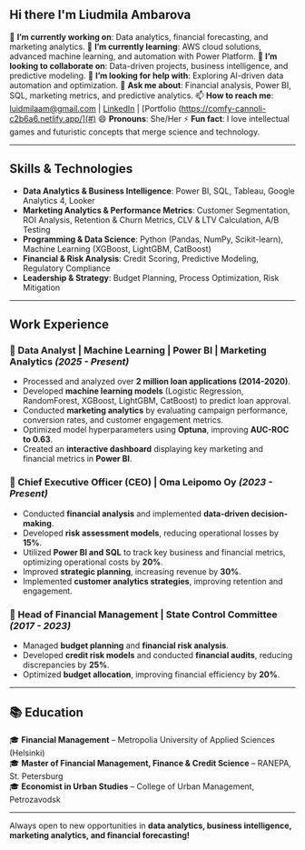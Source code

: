 ## Hi there  I'm Liudmila Ambarova

🔭 **I’m currently working on**: Data analytics, financial forecasting, and marketing analytics.
🌱 **I’m currently learning**: AWS cloud solutions, advanced machine learning, and automation with Power Platform.
👯 **I’m looking to collaborate on**: Data-driven projects, business intelligence, and predictive modeling.
🤔 **I’m looking for help with**: Exploring AI-driven data automation and optimization.
💬 **Ask me about**: Financial analysis, Power BI, SQL, marketing metrics, and predictive analytics.
📫 **How to reach me**: luidmilaam@gmail.com | [LinkedIn](https://www.linkedin.com/in/liudmila-ambarova/) | [Portfolio (https://comfy-cannoli-c2b6a6.netlify.app/](#)
😄 **Pronouns**: She/Her
⚡ **Fun fact**: I love intellectual games and futuristic concepts that merge science and technology.

---

## Skills & Technologies
- **Data Analytics & Business Intelligence**: Power BI, SQL, Tableau, Google Analytics 4, Looker
- **Marketing Analytics & Performance Metrics**: Customer Segmentation, ROI Analysis, Retention & Churn Metrics, CLV & LTV Calculation, A/B Testing
- **Programming & Data Science**: Python (Pandas, NumPy, Scikit-learn), Machine Learning (XGBoost, LightGBM, CatBoost)
- **Financial & Risk Analysis**: Credit Scoring, Predictive Modeling, Regulatory Compliance
- **Leadership & Strategy**: Budget Planning, Process Optimization, Risk Mitigation

---

## Work Experience
### **🔹 Data Analyst | Machine Learning | Power BI | Marketing Analytics**  _(2025 - Present)_
- Processed and analyzed over **2 million loan applications (2014-2020)**.
- Developed **machine learning models** (Logistic Regression, RandomForest, XGBoost, LightGBM, CatBoost) to predict loan approval.
- Conducted **marketing analytics** by evaluating campaign performance, conversion rates, and customer engagement metrics.
- Optimized model hyperparameters using **Optuna**, improving **AUC-ROC to 0.63**.
- Created an **interactive dashboard** displaying key marketing and financial metrics in **Power BI**.

### **🔹 Chief Executive Officer (CEO) | Oma Leipomo Oy**  _(2023 - Present)_
- Conducted **financial analysis** and implemented **data-driven decision-making**.
- Developed **risk assessment models**, reducing operational losses by **15%**.
- Utilized **Power BI and SQL** to track key business and financial metrics, optimizing operational costs by **20%**.
- Improved **strategic planning**, increasing revenue by **30%**.
- Implemented **customer analytics strategies**, improving retention and engagement.

### **🔹 Head of Financial Management | State Control Committee**  _(2017 - 2023)_
- Managed **budget planning** and **financial risk analysis**.
- Developed **credit risk models** and conducted **financial audits**, reducing discrepancies by **25%**.
- Optimized **budget allocation**, improving financial efficiency by **20%**.

---

## 📚 Education
🎓 **Financial Management** – Metropolia University of Applied Sciences (Helsinki)  
🎓 **Master of Financial Management, Finance & Credit Science** – RANEPA, St. Petersburg  
🎓 **Economist in Urban Studies** – College of Urban Management, Petrozavodsk  

---

 Always open to new opportunities in **data analytics, business intelligence, marketing analytics, and financial forecasting!**
